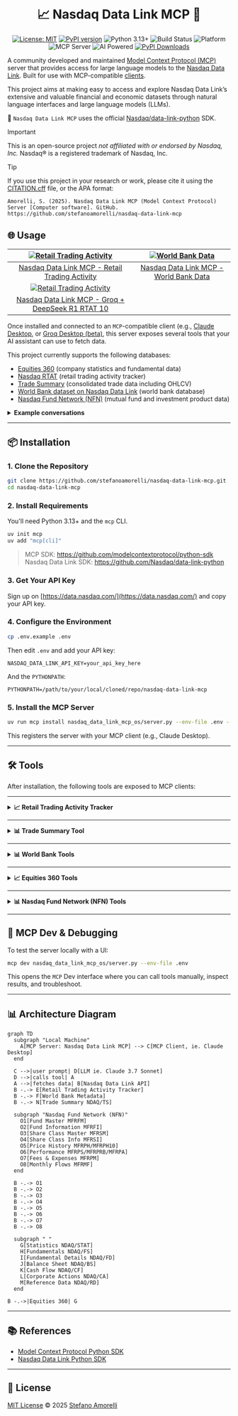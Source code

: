 <div align="center">

# 📈 Nasdaq Data Link MCP 🤖 

</div>

<div align="center">

[![License: MIT](https://img.shields.io/badge/License-MIT-green.svg)](LICENSE)
[![PyPI version](https://img.shields.io/badge/PyPI-v0.2.0-blue.svg)](https://pypi.org/project/nasdaq-data-link-mcp-os/)
![Python 3.13+](https://img.shields.io/badge/Python-3.13%2B-blue.svg)
![Build Status](https://img.shields.io/badge/build-passing-green.svg)
![Platform](https://img.shields.io/badge/platform-cross--platform-lightgrey.svg)
![](https://badge.mcpx.dev?type=server 'MCP Server')
![AI Powered](https://img.shields.io/badge/AI-powered-6f42c1?logo=anthropic&logoColor=white)
[![PyPI Downloads](https://static.pepy.tech/badge/nasdaq-data-link-mcp-os)](https://pepy.tech/projects/nasdaq-data-link-mcp-os)

</div>

A community developed and maintained [Model Context Protocol (MCP)](https://github.com/modelcontextprotocol) server that provides access for large language models to the [Nasdaq Data Link](https://data.nasdaq.com/). Built for use with MCP-compatible [clients](https://modelcontextprotocol.io/clients).

This project aims at making easy to access and explore Nasdaq Data Link’s extensive and valuable financial and economic datasets through natural language interfaces and large language models (LLMs).

🐍 `Nasdaq Data Link MCP` uses the official [Nasdaq/data-link-python](https://github.com/Nasdaq/data-link-python) SDK.

> [!IMPORTANT]
> This is an open-source project *not affiliated with or endorsed by Nasdaq, Inc.* Nasdaq® is a registered trademark of Nasdaq, Inc.

> [!TIP]
> If you use this project in your research or work, please cite it using the [CITATION.cff](CITATION.cff) file, or the APA format:

`Amorelli, S. (2025). Nasdaq Data Link MCP (Model Context Protocol) Server [Computer software]. GitHub. https://github.com/stefanoamorelli/nasdaq-data-link-mcp`


## 🌐 Usage

| [![Retail Trading Activity](https://cdn.loom.com/sessions/thumbnails/b0299f6f6f1844669b5d2f73a86a3dcb-63f0e754bafcbe42-full-play.gif)](https://www.loom.com/share/b0299f6f6f1844669b5d2f73a86a3dcb) | [![World Bank Data](https://cdn.loom.com/sessions/thumbnails/a07e518bb6eb4de4b5a06a5a1a112a24-ff58182656db7dca-full-play.gif)](https://www.loom.com/share/a07e518bb6eb4de4b5a06a5a1a112a24) |
|:--:|:--:|
| [Nasdaq Data Link MCP - Retail Trading Activity](https://www.loom.com/share/b0299f6f6f1844669b5d2f73a86a3dcb) | [Nasdaq Data Link MCP - World Bank Data](https://www.loom.com/share/a07e518bb6eb4de4b5a06a5a1a112a24) |
| [![Retail Trading Activity](https://cdn.loom.com/sessions/thumbnails/46c7df4cb4c4405aa9e0a49ce6cd75be-9a5eeaf2133bc160-full-play.gif)](https://www.loom.com/share/46c7df4cb4c4405aa9e0a49ce6cd75be) | |
| [Nasdaq Data Link MCP - Groq + DeepSeek R1 RTAT 10](https://www.loom.com/share/46c7df4cb4c4405aa9e0a49ce6cd75be) | | 

Once installed and connected to an `MCP`-compatible client (e.g., [Claude Desktop](https://claude.ai/download), or [Groq Desktop (beta)](https://github.com/groq/groq-desktop-beta), this server exposes several tools that your AI assistant can use to fetch data.

This project currently supports the following databases:
- [Equities 360](https://data.nasdaq.com/databases/E360) (company statistics and fundamental data)
- [Nasdaq RTAT](https://data.nasdaq.com/databases/RTAT) (retail trading activity tracker)
- [Trade Summary](https://data.nasdaq.com/databases/TRDSUM) (consolidated trade data including OHLCV)
- [World Bank dataset on Nasdaq Data Link](https://data.nasdaq.com/databases/WB) (world bank database)
- [Nasdaq Fund Network (NFN)](https://data.nasdaq.com/databases/MFR) (mutual fund and investment product data)

<details>
<summary><strong>Example conversations</strong></summary>

> **You:** What were the most traded stocks by retailers yesterday?  
> **Claude:** *calls `get_rtat(<yetserday>)` and returns relevant matches*

> **You:** What was the GDP of Italy in 2022?  
> **Claude:** Let me look that up... *calls `get_indicator_value` tool*  
> **Claude:** The GDP of Italy in 2022 was approximately `...` trillion USD.

> **You:** List all indicators related to CO₂ emissions.  
> **Claude:** *calls `search_worldbank_indicators("CO2")` and returns relevant matches*

> **You:** What's the latest trading data for Apple?  
> **Claude:** *calls `get_trade_summary_data()` and presents the trading data*

> **You:** Show me yesterday's trading volume for the top tech stocks.
> **Claude:** *calls `get_trade_summary_data()` and analyzes volume data*

> **You:** What's the market cap and P/E ratio of Microsoft?  
> **Claude:** *calls `get_stock_stats(symbol="MSFT")` and presents the key statistics*

> **You:** Show me Microsoft's profitability ratios for the most recent annual report.  
> **Claude:** *calls `get_fundamental_data(symbol="MSFT", dimension="MRY")` and presents profitability metrics*

> **You:** What's Microsoft's cash flow and R&D spending for the last quarter?  
> **Claude:** *calls `get_detailed_financials(symbol="MSFT", dimension="MRQ")` and presents cash flow and R&D data*

> **You:** What's Microsoft's asset breakdown and debt-to-equity ratio from the latest balance sheet?  
> **Claude:** *calls `get_balance_sheet_data(symbol="MSFT", dimension="MRQ")` and presents relevant balance sheet items*

> **You:** How has Microsoft's free cash flow and capital expenditure changed over the past year?  
> **Claude:** *calls `get_cash_flow_data(symbol="MSFT", dimension="MRY")` and analyzes free cash flow trends*

> **You:** Has Tesla had any stock splits in the last two years?  
> **Claude:** *calls `get_corporate_action_data(symbol="TSLA", action="split")` and presents the split history*

> **You:** What industry and sector is AMD in, and where is the company located?  
> **Claude:** *calls `get_company_reference_data(symbol="AMD")` and presents industry, sector, and location information*

> **You:** Can you find information about mutual funds that are open-ended?  
> **Claude:** *calls `get_fund_master_report(investment_company_type="N-1A")` and returns the fund information*

> **You:** Show me the performance metrics for fund ABCDX for the past year  
> **Claude:** *calls `get_performance_statistics(ticker="ABCDX")` and presents the performance metrics*

> **You:** What are the fees associated with the Growth Fund?  
> **Claude:** *first finds the fund ID with `get_fund_master_report(name="Growth Fund")`, then calls `get_fees_and_expenses(fund_id="{fund_id}")` and presents the fee structure*

> **You:** Compare the historical NAV for ABCDX over the last month  
> **Claude:** *calls `get_price_history(ticker="ABCDX", start_date="{30 days ago}", end_date="{today}")` and presents the NAV trend*

> **You:** What is the investment strategy of fund ABCDX?  
> **Claude:** *first finds the fund ID with `get_share_class_information(ticker="ABCDX")`, then calls `get_fund_information(fund_id="{fund_id}")` and presents the investment strategy*
</details>

---

## 📦 Installation

### 1. Clone the Repository

```bash
git clone https://github.com/stefanoamorelli/nasdaq-data-link-mcp.git
cd nasdaq-data-link-mcp
```

### 2. Install Requirements

You'll need Python 3.13+ and the `mcp` CLI.

```bash
uv init mcp
uv add "mcp[cli]"
```

> MCP SDK: https://github.com/modelcontextprotocol/python-sdk  
> Nasdaq Data Link SDK: https://github.com/Nasdaq/data-link-python

### 3. Get Your API Key

Sign up on [https://data.nasdaq.com/](https://data.nasdaq.com/) and copy your API key.

### 4. Configure the Environment

```bash
cp .env.example .env
```

Then edit `.env` and add your API key:

```
NASDAQ_DATA_LINK_API_KEY=your_api_key_here
```

And the `PYTHONPATH`: 
```
PYTHONPATH=/path/to/your/local/cloned/repo/nasdaq-data-link-mcp
```

### 5. Install the MCP Server

```bash
uv run mcp install nasdaq_data_link_mcp_os/server.py --env-file .env --name "Nasdaq Data Link MCP Server" --with nasdaq-data-link --with pycountry
```

This registers the server with your MCP client (e.g., Claude Desktop).

---

## 🛠️ Tools

After installation, the following tools are exposed to MCP clients:

---

<details>
<summary><strong>📈 Retail Trading Activity Tracker</strong></summary>

### `get_rtat10`

Retrieves Retail Trading Activity Tracker 10 (RTAT10) data for specific dates and optional tickers.

```json
{
  "action": "tool",
  "name": "get_rtat10",
  "params": {
    "dates": "2025-03-31,2025-03-28,2025-03-27",
    "tickers": "TSLA,TQQQ,SQQQ"
  }
}
```

Returns RTAT10 data from Nasdaq Data Link for the given dates and tickers.

---

### `get_rtat`

Retrieves Retail Trading Activity (RTAT) data for specific dates and optional tickers.

```json
{
  "action": "tool",
  "name": "get_rtat",
  "params": {
    "dates": "2025-03-31,2025-03-28,2025-03-27",
    "tickers": "TSLA,TQQQ,SQQQ"
  }
}
```

Returns RTAT data from Nasdaq Data Link for the given dates and tickers.

</details>

---

<details>
<summary><strong>📊 Trade Summary Tool</strong></summary>

### `get_trade_summary_data`

Retrieves Trade Summary data from Nasdaq Data Link NDAQ/TS datatable.

```json
{
  "action": "tool",
  "name": "get_trade_summary_data"
}
```

Returns consolidated trade data including open, high, low, close, and volume information.

</details>

---

<details>
<summary><strong>📊 World Bank Tools</strong></summary>

### `get_indicator_value`

Fetch the value for a specific indicator and country.

```json
{
  "action": "tool",
  "name": "get_indicator_value",
  "params": {
    "country": "Italy",
    "indicator": "NY.GDP.MKTP.CD"
  }
}
```

Returns the latest value for that indicator.

---

### `country_code`

Returns the ISO 3-letter country code (e.g., `"ITA"` for Italy).

```json
{
  "action": "tool",
  "name": "country_code",
  "params": {
    "countryName": "Italy"
  }
}
```

---

### `list_worldbank_indicators`

Returns a list of all 1500+ indicators available.

```json
{
  "action": "tool",
  "name": "list_worldbank_indicators"
}
```

---

### `search_worldbank_indicators`

Searches for indicators by keyword.

```json
{
  "action": "tool",
  "name": "search_worldbank_indicators",
  "params": {
    "keyword": "population"
  }
}
```

</details>

---

<details>
<summary><strong>📈 Equities 360 Tools</strong></summary>

### `get_stock_stats`

Retrieves comprehensive statistics for a company from the Nasdaq Equities 360 database.

```json
{
  "action": "tool",
  "name": "get_stock_stats",
  "params": {
    "symbol": "MSFT"
  }
}
```

Or using FIGI:

```json
{
  "action": "tool",
  "name": "get_stock_stats",
  "params": {
    "figi": "BBG000BPH459"
  }
}
```

Returns company statistics including market cap, PE ratio, 52-week highs/lows, dividend information, and more.

---

### `list_stock_stat_fields`

Lists all available fields in the stock statistics database with descriptions.

```json
{
  "action": "tool",
  "name": "list_stock_stat_fields"
}
```

Returns information about all available fields that can be queried through the `get_stock_stats` tool.

---

### `get_fundamental_data`

Retrieves fundamental financial data from the Nasdaq Equities 360 Fundamental Summary database.

```json
{
  "action": "tool",
  "name": "get_fundamental_data",
  "params": {
    "symbol": "MSFT",
    "dimension": "MRY"
  }
}
```

Or using multiple parameters:

```json
{
  "action": "tool",
  "name": "get_fundamental_data",
  "params": {
    "figi": "BBG000BPH459",
    "calendardate": "2022-12-31",
    "dimension": "MRQ"
  }
}
```

Returns fundamental data including profitability ratios (ROA, ROE, ROS), valuation metrics (P/E, P/S), income statement items (revenue, gross profit), and financial health indicators (current ratio, debt-to-equity).

---

### `list_fundamental_fields`

Lists all available fields in the fundamental summary database with descriptions.

```json
{
  "action": "tool",
  "name": "list_fundamental_fields"
}
```

Returns information about all available fields that can be queried through the `get_fundamental_data` tool.

---

### `get_detailed_financials`

Retrieves detailed financial data from the Nasdaq Equities 360 Fundamental Details database.

```json
{
  "action": "tool",
  "name": "get_detailed_financials",
  "params": {
    "symbol": "MSFT",
    "dimension": "MRQ"
  }
}
```

Or using multiple parameters:

```json
{
  "action": "tool",
  "name": "get_detailed_financials",
  "params": {
    "figi": "BBG000BPH459",
    "calendardate": "2022-12-31",
    "dimension": "MRY"
  }
}
```

Returns comprehensive financial statement data including balance sheet items (assets, liabilities, equity), income statement components (revenue, expenses, profit), cash flow details (operating, investing, financing), and detailed financial ratios.

---

### `list_detailed_financial_fields`

Lists all available fields in the fundamental details database with descriptions.

```json
{
  "action": "tool",
  "name": "list_detailed_financial_fields"
}
```

Returns information about all available fields that can be queried through the `get_detailed_financials` tool.

---

### `get_balance_sheet_data`

Retrieves balance sheet data from the Nasdaq Equities 360 Balance Sheet database.

```json
{
  "action": "tool",
  "name": "get_balance_sheet_data",
  "params": {
    "symbol": "MSFT",
    "dimension": "MRQ"
  }
}
```

Or using multiple parameters:

```json
{
  "action": "tool",
  "name": "get_balance_sheet_data",
  "params": {
    "figi": "BBG000BPH459",
    "calendardate": "2022-12-31",
    "dimension": "MRY"
  }
}
```

Returns comprehensive balance sheet data including assets (current, non-current, intangible), liabilities (current, non-current, debt), stockholders' equity, and key balance sheet metrics.

---

### `list_balance_sheet_fields`

Lists all available fields in the balance sheet database with descriptions.

```json
{
  "action": "tool",
  "name": "list_balance_sheet_fields"
}
```

Returns information about all available fields that can be queried through the `get_balance_sheet_data` tool.

---

### `get_cash_flow_data`

Retrieves cash flow statement data from the Nasdaq Equities 360 Cash Flow database.

```json
{
  "action": "tool",
  "name": "get_cash_flow_data",
  "params": {
    "symbol": "MSFT",
    "dimension": "MRQ"
  }
}
```

Or using multiple parameters:

```json
{
  "action": "tool",
  "name": "get_cash_flow_data",
  "params": {
    "figi": "BBG000BPH459",
    "calendardate": "2022-12-31",
    "dimension": "MRY"
  }
}
```

Returns cash flow statement data including operating activities (ncfo), investing activities (ncfi), financing activities (ncff), free cash flow (fcf), capital expenditures (capex), and more.

---

### `list_cash_flow_fields`

Lists all available fields in the cash flow statement database with descriptions.

```json
{
  "action": "tool",
  "name": "list_cash_flow_fields"
}
```

Returns information about all available fields that can be queried through the `get_cash_flow_data` tool.

---

### `get_corporate_action_data`

Retrieves corporate actions data from the Nasdaq Equities 360 Corporate Actions database.

```json
{
  "action": "tool",
  "name": "get_corporate_action_data",
  "params": {
    "symbol": "TSLA",
    "action": "split"
  }
}
```

Or using other parameters:

```json
{
  "action": "tool",
  "name": "get_corporate_action_data",
  "params": {
    "date": "2023-03-24"
  }
}
```

Returns information about corporate events such as stock splits, mergers, acquisitions, and other significant company actions that can affect stock price and ownership.

---

### `list_corporate_action_fields`

Lists all available fields in the corporate actions database with descriptions.

```json
{
  "action": "tool",
  "name": "list_corporate_action_fields"
}
```

Returns information about all available fields that can be queried through the `get_corporate_action_data` tool.

---

### `get_company_reference_data`

Retrieves company reference data from the Nasdaq Equities 360 Reference Data database.

```json
{
  "action": "tool",
  "name": "get_company_reference_data",
  "params": {
    "symbol": "AMD"
  }
}
```

Or using FIGI:

```json
{
  "action": "tool",
  "name": "get_company_reference_data",
  "params": {
    "figi": "BBG000BBQCY0"
  }
}
```

Returns static information about companies including exchange, industry, sector classification, website URLs, SEC filing links, and location information.

---

### `list_reference_data_fields`

Lists all available fields in the company reference database with descriptions.

```json
{
  "action": "tool",
  "name": "list_reference_data_fields"
}
```

Returns information about all available fields that can be queried through the `get_company_reference_data` tool.

</details>

---

<details>
<summary><strong>📊 Nasdaq Fund Network (NFN) Tools</strong></summary>

### `get_fund_master_report`

Retrieves Fund Master Report (NFN/MFRFM) data from Nasdaq Fund Network.

```json
{
  "action": "tool",
  "name": "get_fund_master_report",
  "params": {
    "fund_id": "12345"
  }
}
```

Returns basic fund data from Nasdaq Fund Network for the given fund ID.

### `get_fund_information`

Retrieves Fund Information Report (NFN/MFRFI) data with detailed information about funds.

```json
{
  "action": "tool",
  "name": "get_fund_information",
  "params": {
    "fund_id": "12345"
  }
}
```

### `get_share_class_master`

Retrieves Fund Share Class Master (NFN/MFRSM) data with basic information about fund share classes.

```json
{
  "action": "tool",
  "name": "get_share_class_master",
  "params": {
    "fund_id": "12345"
  }
}
```

### `get_share_class_information`

Retrieves Fund Share Class Information (NFN/MFRSI) data with detailed share class attributes.

```json
{
  "action": "tool",
  "name": "get_share_class_information",
  "params": {
    "ticker": "ABCDX"
  }
}
```

### `get_price_history`

Retrieves Fund Price History (NFN/MFRPH) data with historical NAV and pricing.

```json
{
  "action": "tool",
  "name": "get_price_history",
  "params": {
    "ticker": "ABCDX",
    "start_date": "2024-01-01",
    "end_date": "2024-04-30"
  }
}
```

### `get_recent_price_history`

Retrieves recent Fund Price History (NFN/MFRPH10) data for the last 10 trading days.

```json
{
  "action": "tool",
  "name": "get_recent_price_history",
  "params": {
    "ticker": "ABCDX"
  }
}
```

### `get_performance_statistics`

Retrieves Fund Performance Statistics (NFN/MFRPS) data with performance returns.

```json
{
  "action": "tool",
  "name": "get_performance_statistics",
  "params": {
    "ticker": "ABCDX"
  }
}
```

### `get_performance_benchmark`

Retrieves Fund Performance Benchmark (NFN/MFRPRB) data about benchmark indexes.

```json
{
  "action": "tool",
  "name": "get_performance_benchmark",
  "params": {
    "ticker": "ABCDX"
  }
}
```

### `get_performance_analytics`

Retrieves Fund Performance Analytics (NFN/MFRPA) data with metrics like alpha, beta, etc.

```json
{
  "action": "tool",
  "name": "get_performance_analytics",
  "params": {
    "ticker": "ABCDX"
  }
}
```

### `get_fees_and_expenses`

Retrieves Fund Fee and Expense Data (NFN/MFRPM) about fees, expenses, and sales charges.

```json
{
  "action": "tool",
  "name": "get_fees_and_expenses",
  "params": {
    "ticker": "ABCDX"
  }
}
```

### `get_monthly_flows`

Retrieves Fund Monthly Flows (NFN/MFRMF) data showing historical fund flows.

```json
{
  "action": "tool",
  "name": "get_monthly_flows",
  "params": {
    "ticker": "ABCDX"
  }
}
```

</details>

---

## 🧪 MCP Dev & Debugging

To test the server locally with a UI:

```bash
mcp dev nasdaq_data_link_mcp_os/server.py --env-file .env
```

This opens the `MCP` Dev interface where you can call tools manually, inspect results, and troubleshoot.

---

## 📊 Architecture Diagram

```mermaid
graph TD
  subgraph "Local Machine"
    A[MCP Server: Nasdaq Data Link MCP] --> C[MCP Client, ie. Claude Desktop]
  end

  C -->|user prompt| D[LLM ie. Claude 3.7 Sonnet]
  D -->|calls tool| A
  A -->|fetches data| B[Nasdaq Data Link API]
  B -.-> E[Retail Trading Activity Tracker]
  B -.-> F[World Bank Metadata]
  B -.-> N[Trade Summary NDAQ/TS]
  
  subgraph "Nasdaq Fund Network (NFN)"
    O1[Fund Master MFRFM]
    O2[Fund Information MFRFI]
    O3[Share Class Master MFRSM]
    O4[Share Class Info MFRSI]
    O5[Price History MFRPH/MFRPH10]
    O6[Performance MFRPS/MFRPRB/MFRPA]
    O7[Fees & Expenses MFRPM]
    O8[Monthly Flows MFRMF]
  end
  
  B -.-> O1
  B -.-> O2
  B -.-> O3
  B -.-> O4
  B -.-> O5
  B -.-> O6
  B -.-> O7
  B -.-> O8
  
  subgraph " "
    G[Statistics NDAQ/STAT]
    H[Fundamentals NDAQ/FS]
    I[Fundamental Details NDAQ/FD]
    J[Balance Sheet NDAQ/BS]
    K[Cash Flow NDAQ/CF]
    L[Corporate Actions NDAQ/CA]
    M[Reference Data NDAQ/RD]
  end

B -.->|Equities 360| G
```
---

## 📚 References

- [Model Context Protocol Python SDK](https://github.com/modelcontextprotocol/python-sdk)
- [Nasdaq Data Link Python SDK](https://github.com/Nasdaq/data-link-python)

---

## 📄 License

[MIT License](LICENSE) © 2025 [Stefano Amorelli](https://github.com/stefanoamorelli)
